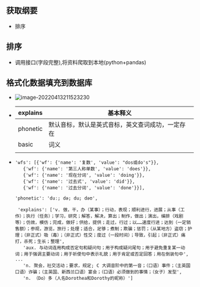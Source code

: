 ## 获取纲要

- 排序

## 排序

- 调用接口(字段完整),将资料爬取到本地(python+pandas)

## 格式化数据填充到数据库

- ![image-20220413211523230](https://s2.loli.net/2022/04/13/lTfQZ4co2rFWgip.png)

- | explains | 基本释义                                         |
  | -------- | ------------------------------------------------ |
  | phonetic | 默认音标，默认是英式音标，英文查词成功，一定存在 |
  | basic    | 词义                                             |
  |          |                                                  |

- ```bass
  'wfs': [{'wf': {'name': '复数', 'value': "dos或do's"}},
     {'wf': {'name': '第三人称单数', 'value': 'does'}},
     {'wf': {'name': '现在分词', 'value': 'doing'}},
     {'wf': {'name': '过去式', 'value': 'did'}},
     {'wf': {'name': '过去分词', 'value': 'done'}}],
  
  'phonetic': 'duː; də; du; dəʊ',
  
   'explains': ['v. 做，干，办（某事）；行动，表现；顺利进行，进展；从事（工作）；执行（任务）；学习，研究；解答，解决，算出；制作，做出；演出，编排（戏剧等）；仿效，模仿；完成，做好；供给，提供；走过，行过；以……速度行进；达到（一定销售额）；参观，游览，旅行；处理；适合，足够；煮制；欺骗；惩罚；（从某地方）盗窃；护理；（非正式）吸（毒）；（非正式）性交；度过（一段时间）；导致，引起；（非正式）痛打，杀死；生长；整理',
     'aux. 与动词连用构成否定句和疑问句；用于构成疑问尾句；用于避免重复某一动词；用于强调主要动词；用于祈使句中表示礼貌；用于肯定或否定回答；用在倒装句中',
  ...
     'n. 聚会，社交活动；要求，规定; C 大调音阶中的第一音；（口语）事件；（主英国口语）诈骗；（主英国、新西兰口语）宴会；（口语）必须做到的事情；（女子）发型',
     'n. （Do）多（人名Dorothea和Dorothy的昵称）']
  ```

  

























